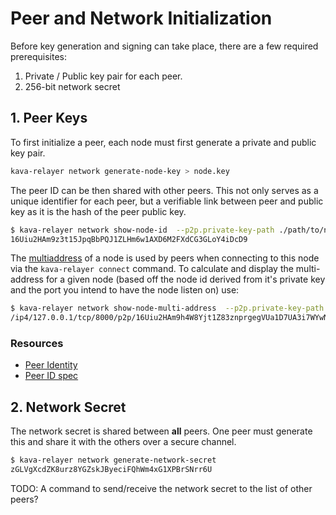 # Peer and Network Initialization

Before key generation and signing can take place, there are a few required
prerequisites:

1. Private / Public key pair for each peer.
2. 256-bit network secret

## 1. Peer Keys

To first initialize a peer, each node must first generate a private and public
key pair.

```bash
kava-relayer network generate-node-key > node.key
```

The peer ID can be then shared with other peers. This not only serves as a
unique identifier for each peer, but a verifiable link between peer and public
key as it is the hash of the peer public key.

```bash
$ kava-relayer network show-node-id  --p2p.private-key-path ./path/to/node.key
16Uiu2HAm9z3t15JpqBbPQJ1ZLHm6w1AXD6M2FXdCG3GLoY4iDcD9
```

The [multiaddress](https://github.com/multiformats/multiaddr) of a node is used
by peers when connecting to this node via the `kava-relayer connect` command.
To calculate and display the multi-address for a given node (based off the
node id derived from it's private key and the port you intend to have the node
listen on) use:

```bash
$ kava-relayer network show-node-multi-address  --p2p.private-key-path node.key --p2p.port 8000
/ip4/127.0.0.1/tcp/8000/p2p/16Uiu2HAm9h4W8Yjt1Z83znprgegVUa1D7UA3i7WYwN5xpGw6BzZ3
```

### Resources

* [Peer Identity][peer-id]
* [Peer ID spec][peer-id-spec]

## 2. Network Secret

The network secret is shared between **all** peers. One peer must generate this
and share it with the others over a secure channel.

```bash
$ kava-relayer network generate-network-secret
zGLVgXcdZK8urz8YGZskJByeciFQhWm4xG1XPBrSNrr6U
```

TODO: A command to send/receive the network secret to the list of other peers?

[peer-id]: https://docs.libp2p.io/concepts/peer-id/
[peer-id-spec]: https://github.com/libp2p/specs/blob/master/peer-ids/peer-ids.md
